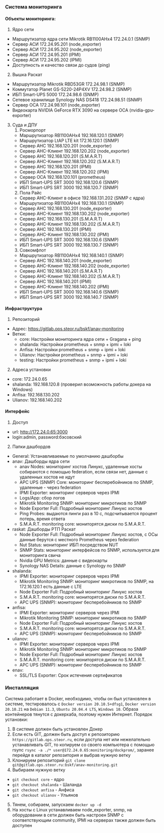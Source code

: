 ### Система мониторинга

#### Объекты мониторинга:

1. Ядро сети
  - Маршрутизатор ядра сети Mikrotik RB1100AHx4 172.24.0.1 (SNMP)
  - Сервер АСИ 172.24.95.201 (node_exporter)
  - Сервер АСИ 172.24.95.202 (node_exporter)
  - Сервер АСИ 172.24.95.201 (IPMI)
  - Сервер АСИ 172.24.95.202 (IPMI)
  - Доступность и качество связи до судов (ping)
2. Вышка Раскат
  - Маршрутизатор Mikrotik RBD53GR 172.24.98.1 (SNMP)
  - Коммутатор Planet GS-5220-24P4XV 172.24.98.2 (SNMP)
  - ИБП Smart-UPS 5000 172.24.98.6 (SNMP) 
  - Сетевое хранилище Synology NAS DS418 172.24.98.51 (SNMP)
  - Сервер ОСА 172.24.98.101 (node_exporter)
  - Видеокарта NVIDIA GeForce RTX 3090 на сервере ОСА (nvidia-gpu-exporter)
3. Суда и ДПУ
    1. Росморпорт
      - Маршрутизатор RB1100AHx4 192.168.120.1 (SNMP)
      - Маршрутизатор LtAP LTE kit 172.16.120.1 (SNMP)
      - Сервер АНС 192.168.120.201 (node_exporter)
      - Сервер АНС-Клиент 192.168.120.202 (node_exporter)
      - Сервер АНС 192.168.120.201 (S.M.A.R.T)
      - Сервер АНС-Клиент 192.168.120.202 (S.M.A.R.T)
      - Сервер АНС 192.168.120.201 (IPMI)
      - Сервер АНС-Клиент 192.168.120.202 (IPMI)
      - Сервер ОСА 192.168.120.101 (prometheus)
      - ИБП Smart-UPS SRT 3000 192.168.120.6 (SNMP)
      - ИБП Smart-UPS SRT 3000 192.168.120.7 (SNMP)
    2. Пола Райс
      - Сервер АНС-Клиент в офисе 192.168.131.202 (SNMP с ядра)
      - Маршрутизатор RB1100AHx4 192.168.130.1 (SNMP)
      - Сервер АНС 192.168.130.201 (node_exporter)
      - Сервер АНС-Клиент 192.168.130.202 (node_exporter)
      - Сервер АНС 192.168.130.201 (S.M.A.R.T)
      - Сервер АНС-Клиент 192.168.130.202 (S.M.A.R.T)
      - Сервер АНС 192.168.130.201 (IPMI)
      - Сервер АНС-Клиент 192.168.130.202 (IPMI)
      - ИБП Smart-UPS SRT 3000 192.168.130.6 (SNMP)
      - ИБП Smart-UPS SRT 3000 192.168.130.7 (SNMP)
    3. Совкомфлот
      - Маршрутизатор RB1100AHx4 192.168.140.1 (SNMP)
      - Сервер АНС 192.168.140.201 (node_exporter)
      - Сервер АНС-Клиент 192.168.140.202 (node_exporter)
      - Сервер АНС 192.168.140.201 (S.M.A.R.T)
      - Сервер АНС-Клиент 192.168.140.202 (S.M.A.R.T)
      - Сервер АНС 192.168.140.201 (IPMI)
      - Сервер АНС-Клиент 192.168.140.202 (IPMI)
      - ИБП Smart-UPS SRT 3000 192.168.140.6 (SNMP)
      - ИБП Smart-UPS SRT 3000 192.168.140.7 (SNMP)

#### Инфраструктура

1. Репозиторий
  - Адрес: https://gitlab.ops.steor.ru/bskf/anav-monitoring
  - Ветки:
    - core: Настройки мониторинга ядра сети + Gragana + ping 
	- shalanda: Настройки prometheus + snmp + ipmi + loki
	- Anfisa: Настройки prometheus + snmp + ipmi + loki
	- Ulianov: Настройки prometheus + snmp + ipmi + loki
	- testing: Настройки prometheus + snmp + ipmi + loki
2. Адреса установки
  - core: 172.24.0.65
  - shalanda: 192.168.120.8 (проверил возможность работы докера на Windows)
  - Anfisa: 192.168.130.202
  - Ulianov: 192.168.140.202

#### Интерфейс

1. Доступ
  - url: http://172.24.0.65:3000
  - login:admin, password:бэсовский
2. Папки дашбордов
  - General: Устанавливаемые по умолчанию дашборбы
  - anav: Дашборды ядра сети
    - anav Nodes: мониторинг хостов Линукс, удаленные хосты собираются с помощью federation, если связи нет, данные с удаленных хостов не идут
    - APC UPS (SNMP) Core: мониторинг бесперебойников по SNMP, удаленные - через federation
    - IPMI Exporter: мониторинг серверов через IPMI
    - Logs/App: сбор логов 
    - Mikrotik Monitoring SNMP: мониторинг микротиков по SNMP
    - Node Exporter Full: Подробный мониторинг Линукс хостов
    - Ping Probes: выдаются пинги раз в 10 с, подсчитывается процент потерь, время ответа
    - S.M.A.R.T. monitoring core: мониторятся диски по S.M.A.R.T.
  - raskat: Дашборды РТП Раскат
    - Node Exporter Full: Подробный мониторинг Линукс хостов, с ОСы данные берутся с местного Prometheus через federation
    - Nut Status: мониторинг ИБП посредством NUT
    - SNMP Stats: мониторинг интерфейсов по SNMP, используется для мониторинга свича
    - Nvidia GPU Metrics: данные с видеокарты
    - Synology NAS Details: данные с Synology по SNMP
  - shalanda:
    - IPMI Exporter: мониторинг серверов через IPMI
    - Mikrotik Monitoring SNMP: мониторинг микротиков по SNMP, на 172.16.120.1 есть данные с LTE
    - Node Exporter Full: Подробный мониторинг Линукс хостов 
    - S.M.A.R.T. monitoring core: мониторятся диски по S.M.A.R.T.
    - APC UPS (SNMP): мониторинг бесперебойников по SNMP
  - anfisa:
    - IPMI Exporter: мониторинг серверов через IPMI
    - Mikrotik Monitoring SNMP: мониторинг микротиков по SNMP
    - Node Exporter Full: Подробный мониторинг Линукс хостов 
    - S.M.A.R.T. monitoring core: мониторятся диски по S.M.A.R.T.
    - APC UPS (SNMP): мониторинг бесперебойников по SNMP
  - ulianov:
    - IPMI Exporter: мониторинг серверов через IPMI
    - Mikrotik Monitoring SNMP: мониторинг микротиков по SNMP
    - Node Exporter Full: Подробный мониторинг Линукс хостов 
    - S.M.A.R.T. monitoring core: мониторятся диски по S.M.A.R.T.
    - APC UPS (SNMP): мониторинг бесперебойников по SNMP
  - enav:
    - SSL/TLS Exporter: Срок истечения сертификатов

### Инсталляция 

Система работает в Docker, необходимо, чтобы он был установлен в системе, тестировалось с `Docker version 20.10.5+dfsg1`, `Docker version 20.10.21` на `Debian 11.3`, `Ubuntu 20.04.4 LTS`, `Windows 10`. Образа контейнеров тянутся с докерхаба, поэтому нужен Интернет. Порядок установки:

1. В системе должен быть установлен Докер
2. Если есть GIT, должен быть доступ к репозиторию `https://gitlab.ops.steor.ru`, если доступа нет или нежелательно устанавливать GIT, то копируем со своего компьютера с помощью rsync `rsync -a ./* user@172.24.0.65:monitoring/dockprom/`, заранее перейдя в каталог репозитория и выбрав нужную ветку
3. Клонируем репозиторий `git clone git@gitlab.ops.steor.ru:bskf/anav-monitoring.git`
4. Выбираем нужную ветку 
  - `git checkout core` - ядро
  - `git checkout shalanda` - Шаланда
  - `git checkout anfisa` - Анфиса
  - `git checkout ulianov` - Ульянов
5. Тянем, собираем, запускаем `docker up -d`
6. На хосты с Linux устанавливаем node_exporter, snmp, на оборудовании в сети должен быть настроен SNMP с соответствующим community, IPMI на серверах также должен быть доступен
